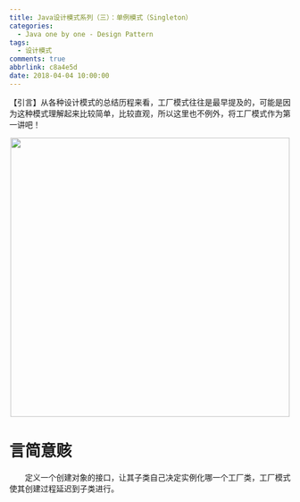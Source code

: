 ```yaml
---
title: Java设计模式系列（三）：单例模式（Singleton）
categories:
  - Java one by one - Design Pattern
tags:
  - 设计模式
comments: true
abbrlink: c8a4e5d
date: 2018-04-04 10:00:00
---
```

【引言】从各种设计模式的总结历程来看，工厂模式往往是最早提及的，可能是因为这种模式理解起来比较简单，比较直观，所以这里也不例外，将工厂模式作为第一讲吧！
<div align=center><img src="/img/2018/2018-08-20-03.jpg" width="500"/></div>
<!-- more -->

# 言简意赅
&emsp;&emsp;定义一个创建对象的接口，让其子类自己决定实例化哪一个工厂类，工厂模式使其创建过程延迟到子类进行。